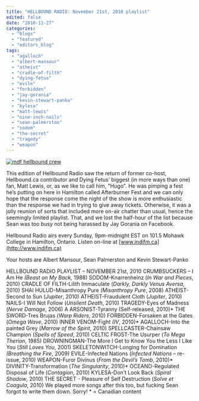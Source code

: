 ```yaml
---
title: "HELLBOUND RADIO: November 21st, 2010 playlist"
edited: false
date: "2010-11-27"
categories:
  - "blogs"
  - "featured"
  - "editors_blog"
tags:
  - "agalloch"
  - "albert-mansour"
  - "atheist"
  - "cradle-of-filth"
  - "dying-fetus"
  - "evile"
  - "forbidden"
  - "jay-gorania"
  - "kevin-stewart-panko"
  - "kylesa"
  - "matt-lewis"
  - "nine-inch-nails"
  - "sean-palmerston"
  - "sodom"
  - "the-secret"
  - "tragedy"
  - "weapon"
---
```


[![](http://www.hellbound.ca/wp-content/uploads/2010/06/mdf-hellbound-crew.jpg "mdf hellbound crew")](http://www.hellbound.ca/wp-content/uploads/2010/06/mdf-hellbound-crew.jpg)

This edition of Hellbound Radio saw the return of former co-host, Hellbound.ca contributor and Dying Fetus’ biggest (in more ways than one) fan, Matt Lewis, or, as we like to call him, "Hugo". He was pimping a fest he’s putting on here in Hamilton called Afterburner Fest and we can only hope that the response come the night of the show is more enthusiastic than the response we had in trying to give away tickets. Otherwise, it was a jolly reunion of sorts that included more on-air chatter than usual, hence the seemingly limited playlist. That, and we lost the half-hour of the list because Sean was too busy not being harassed by Jay Gorania on Facebook.

Hellbound Radio airs every Sunday, 9pm-midnight EST on 101.5 Mohawk College in Hamilton, Ontario. Listen on-line at [www.indifm.ca](http://www.indifm.ca)

Your hosts are Albert Mansour, Sean Palmerston and Kevin Stewart-Panko

HELLBOUND RADIO PLAYLIST – NOVEMBER 21st, 2010 CRUMBSUCKERS – I Am He _(Beast on My Back,_ 1988) SODOM-Knarrenheinz (_In War and Pieces_, 2010) CRADLE OF FILTH-Lilith Immaculate (_Darkly, Darkly Venus Aversa_, 2010) SHAI HULUD-Misanthropy Pure _(Misanthropy Pure_, 2008) ATHEIST-Second to Sun (_Jupiter_, 2010) ATHEIST-Fraudulent Cloth (_Jupiter_, 2010) NAILS-I Will Not Follow (_Unsilent Death_, 2010) TRAGEDY-Eyes of Madness (_Nerve Damage_, 2006) A ARSONIST-Tyranny (Self-released, 2010)\* THE SWORD-Tres Brujas (_Warp Riders_, 2010) FORBIDDEN-Forsaken at the Gates (_Omega Wave_, 2010) INNER VENOM-Fight _(IV_, 2010)\* AGALLOCH-Into the painted Grey (_Marrow of the Spirit_, 2010) SPELLCASTER-Chainsaw Champion (_Spells of Speed_, 2010) CELTIC FROST-The Usurper (_To Mega Therion_, 1985) DROWNINGMAN-The More I Get to Know You the Less I Like You (_Still Loves You_, 2001) SKELETONWITCH-Longing for Domination _(Breathing the Fire_, 2009) EVILE-Infected Nations (_Infected Nations_ – re-issue, 2010) WEAPON-Furor Divinus (_From the Devil’s Tomb_, 2010)\* DIVINITY-Transformation (_The Singularity_, 2010)\* OCEANO-Regulated Disposal of Life (_Contagion_, 2010) KYLESA-Don’t Look Back (_Spiral Shadow_, 2010) THE SECRET - Pleasure of Self Destruction (_Solve et Coagula_, 2010) We played more songs after this too, but fucking Sean forgot to write them down. Sorry! \* = Canadian content
